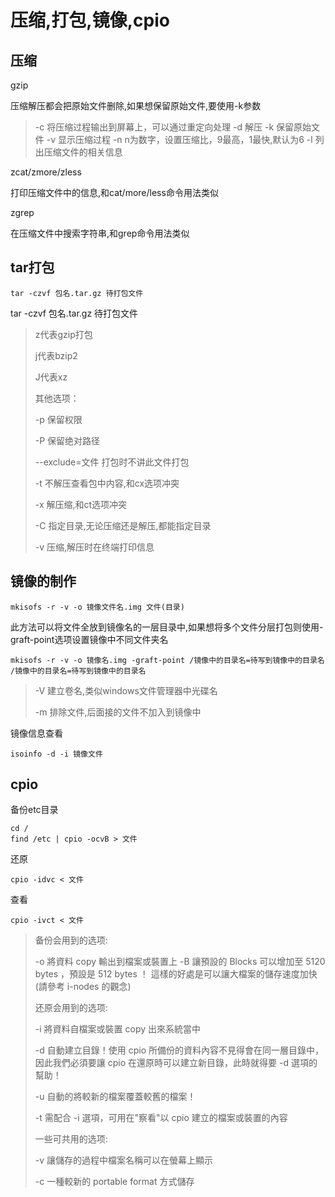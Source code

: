 # 压缩,打包,镜像,cpio



## 压缩
gzip

压缩解压都会把原始文件删除,如果想保留原始文件,要使用-k参数

>  -c	将压缩过程输出到屏幕上，可以通过重定向处理
> -d	解压
> -k	保留原始文件
> -v	显示压缩过程
> -n	n为数字，设置压缩比，9最高，1最快,默认为6
> -l	列出压缩文件的相关信息

zcat/zmore/zless

打印压缩文件中的信息,和cat/more/less命令用法类似

zgrep

在压缩文件中搜索字符串,和grep命令用法类似



## tar打包

```shell
tar -czvf 包名.tar.gz 待打包文件
```

tar -czvf 包名.tar.gz 待打包文件

> z代表gzip打包
>
> j代表bzip2
>
> J代表xz
>
> 其他选项：
>
> -p	保留权限
>
> -P	保留绝对路径
>
> --exclude=文件	打包时不讲此文件打包
>
> -t	不解压查看包中内容,和cx选项冲突
>
> -x	解压缩,和ct选项冲突
>
> -C	指定目录,无论压缩还是解压,都能指定目录
>
> -v	压缩,解压时在终端打印信息



## 镜像的制作

```shell
mkisofs -r -v -o 镜像文件名.img 文件(目录)
```

此方法可以将文件全放到镜像名的一层目录中,如果想将多个文件分层打包则使用-graft-point选项设置镜像中不同文件夹名

```shell
mkisofs -r -v -o 镜像名.img -graft-point /镜像中的目录名=待写到镜像中的目录名 /镜像中的目录名=待写到镜像中的目录名
```

> -V	建立卷名,类似windows文件管理器中光碟名
>
> -m	排除文件,后面接的文件不加入到镜像中

镜像信息查看

```shell
isoinfo -d -i 镜像文件
```



## cpio

备份etc目录

```shell
cd /
find /etc | cpio -ocvB > 文件
```

还原

```shell
cpio -idvc < 文件
```

查看

```shell
cpio -ivct < 文件
```

> 备份会用到的选项:
>
> -o	將資料 copy 輸出到檔案或裝置上 
> -B	讓預設的 Blocks 可以增加至 5120 bytes ，預設是 512 bytes ！ 這樣的好處是可以讓大檔案的儲存速度加快(請參考 i-nodes 的觀念)
>
> 还原会用到的选项:
>
> -i	將資料自檔案或裝置 copy 出來系統當中 
>
> -d	自動建立目錄！使用 cpio 所備份的資料內容不見得會在同一層目錄中，因此我們必須要讓 cpio 在還原時可以建立新目錄，此時就得要 -d 選項的幫助！
>
> -u	自動的將較新的檔案覆蓋較舊的檔案！
>
> -t	需配合 -i 選項，可用在"察看"以 cpio 建立的檔案或裝置的內容
>
> 一些可共用的选项:
>
> -v	讓儲存的過程中檔案名稱可以在螢幕上顯示 
>
> -c	一種較新的 portable format 方式儲存














